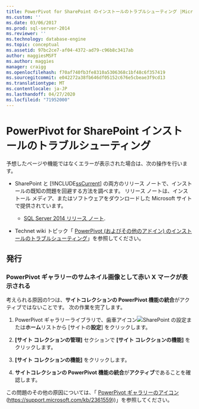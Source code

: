 ```yaml
---
title: PowerPivot for SharePoint のインストールのトラブルシューティング |Microsoft Docs
ms.custom: ''
ms.date: 03/06/2017
ms.prod: sql-server-2014
ms.reviewer: ''
ms.technology: database-engine
ms.topic: conceptual
ms.assetid: 97bc2ce7-af04-4372-ad79-c96b8c3417ab
author: maggiesMSFT
ms.author: maggies
manager: craigg
ms.openlocfilehash: f70af740fb3fe8310a5306368c1bf48c6f357419
ms.sourcegitcommit: e042272a38fb646df05152c676e5cbeae3f9cd13
ms.translationtype: MT
ms.contentlocale: ja-JP
ms.lasthandoff: 04/27/2020
ms.locfileid: "71952000"
---
```

# <a name="troubleshoot-a-powerpivot-for-sharepoint-installation"></a>PowerPivot for SharePoint インストールのトラブルシューティング
  予想したページや機能ではなくエラーが表示された場合は、次の操作を行います。  
  
-   SharePoint と [!INCLUDE[ssCurrent](../../includes/sscurrent-md.md)] の両方のリリース ノートで、インストールの既知の問題を回避する方法を調べます。 リリース ノートは、インストール メディア、またはソフトウェアをダウンロードした Microsoft サイトで提供されています。  
  
    -   [SQL Server 2014 リリース ノート](https://technet.microsoft.com/library/dn169381\(v=sql.15\).aspx).  
  
-   Technet wiki トピック「 [PowerPivot (およびその他のアドイン) のインストールのトラブルシューティング](https://social.technet.microsoft.com/wiki/contents/articles/13737.troubleshooting-installations-of-powerpivot-and-other-add-ins.aspx)」を参照してください。  
  
## <a name="issues"></a>発行  
  
### <a name="powerpivot-gallery-thumbnail-images-show-as-a-red-x"></a>PowerPivot ギャラリーのサムネイル画像として赤い X マークが表示される  
 考えられる原因の1つは、**サイトコレクションの PowerPivot 機能の統合**がアクティブではないことです。 次の作業を完了します。  
  
1.  PowerPivot ギャラリーライブラリで、歯車アイコン![SharePoint の設定](https://docs.microsoft.com/analysis-services/analysis-services/media/as-sharepoint2013-settings-gear.gif "SharePoint の設定")または**ホーム**リストから [サイトの**設定**] をクリックします。  
  
2.  **[サイト コレクションの管理]** セクションで **[サイト コレクションの機能]** をクリックします。  
  
3.  **[サイト コレクションの機能]** をクリックします。  
  
4.  **サイトコレクションの PowerPivot 機能の統合**が**アクティブ**であることを確認します。  
  
 この問題のその他の原因については、「 [PowerPivot ギャラリーのアイコン](https://support.microsoft.com/kb/2361559)(https://support.microsoft.com/kb/2361559))」を参照してください。  
  
  
